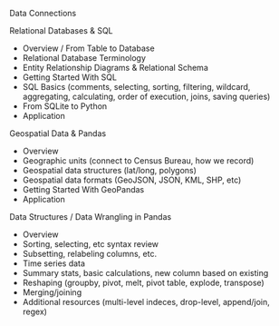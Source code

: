 Data Connections

Relational Databases & SQL
- Overview / From Table to Database
- Relational Database Terminology
- Entity Relationship Diagrams & Relational Schema
- Getting Started With SQL
- SQL Basics (comments, selecting, sorting, filtering, wildcard, aggregating, calculating, order of execution, joins, saving queries)
- From SQLite to Python
- Application


Geospatial Data & Pandas
- Overview
- Geographic units (connect to Census Bureau, how we record)
- Geospatial data structures (lat/long, polygons)
- Geospatial data formats (GeoJSON, JSON, KML, SHP, etc)
- Getting Started With GeoPandas
- Application

Data Structures / Data Wrangling in Pandas
- Overview
- Sorting, selecting, etc syntax review
- Subsetting, relabeling columns, etc.
- Time series data
- Summary stats, basic calculations, new column based on existing
- Reshaping (groupby, pivot, melt, pivot table, explode, transpose)
- Merging/joining
- Additional resources (multi-level indeces, drop-level, append/join, regex)